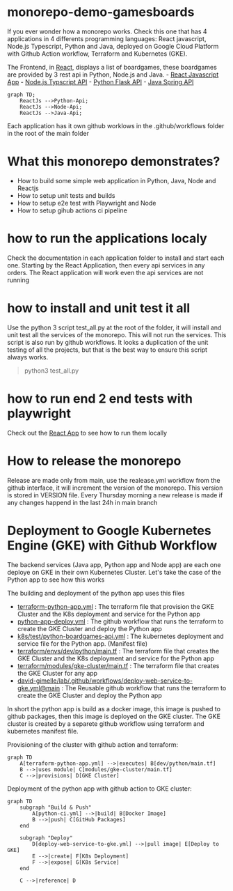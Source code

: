 # monorepo-demo-gamesboards
If you ever wonder how a monorepo works. Check this one that has 4 applications in 4 differents programming languages: React javascript, Node.js Typescript, Python and Java, deployed on Google Cloud Platform with Github Action workflow, Terraform and Kubernetes (GKE).

 The Frontend, in [React](./reactjs-boardgames/README.md), displays a list of boardgames, these boardgames are provided by 3 rest api in Python, Node.js and Java.
    - [React Javascript App](./reactjs-boardgames/README.md) 
    - [Node.js Typscript API](./nodejs-boardgames-api/README.md)
    - [Python Flask API](./python-boardgames-api/README.md) 
    - [Java Spring API](./java-boardgames-api/README.md) 

```mermaid
graph TD;
    ReactJs -->Python-Api;
    ReactJs -->Node-Api;
    ReactJs -->Java-Api;
```

Each application has it own github worklows in the .github/workflows folder in the root of the main folder

# What this monorepo demonstrates?
- How to build some simple web application in Python, Java, Node and Reactjs
- How to setup unit tests and builds
- How to setup e2e test with Playwright and Node
- How to setup gihub actions ci pipeline

# how to run the applications localy
Check the documentation in each application folder to install and start each one. Starting by the React Application, then every api services in any orders. The React application will work even the api services are not running

# how to install and unit test it all
Use the python 3 script test_all.py at the root of the folder, it will install and unit test all the services of the monorepo. This will not run the services. This script is also run by github workflows. It looks a duplication of the unit testing of all the projects, but that is the best way to ensure this script always works.

> python3 test_all.py

# how to run end 2 end tests with playwright
Check out the [React App](./reactjs-boardgames/README.md) to see how to run them locally

# How to release the monorepo
Release are made only from main, use the realease.yml workflow from the github interface, it will increment the version of the monorepo. This version is stored in VERSION file. 
Every Thursday morning a new release is made if any changes happend in the last 24h in main branch 

# Deployment to Google Kubernetes Engine (GKE) with Github Workflow
The backend services (Java app, Python app and Node app) are each one deploye on GKE in their own Kubernetes Cluster. Let's take the case of the Python app to see how this works

The building and deployment of the python app uses this files
- [terraform-python-app.yml](./.github/workflows/terraform-python-app.yml) : The terraform file that provision the GKE Cluster and the K8s deployment and service for the Python app
- [python-app-deploy.yml](./.github/workflows/python-app-deploy.yml) : The github workflow that runs the terraform to create the GKE Cluster and deploy the Python app
- [k8s/test/python-boardgames-api.yml](./k8s/test/python-boardgames-api.yml) : The kubernetes deployment and service file for the Python app. (Manifest file)  
- [terraform/envs/dev/python/main.tf](./terraform/envs/dev/python/main.tf) : The terraform file that creates the GKE Cluster and the K8s deployment and service for the Python app
- [terraform/modules/gke-cluster/main.tf](./terraform/modules/gke-cluster/main.tf) : The terraform file that creates the GKE Cluster for any app
- [david-gimelle/lab/.github/workflows/deploy-web-service-to-gke.yml@main](./david-gimelle/lab/.github/workflows/deploy-web-service-to-gke.yml@main) : The Reusable github workflow that runs the terraform to create the GKE Cluster and deploy the Python app

In short the python app is build as a docker image, this image is pushed to github packages, then this image is deployed on the GKE cluster. The GKE cluster is created by a separete github workflow using terraform and kubernetes manifest file.

Provisioning of the cluster with github action and terraform:
```mermaid
graph TD
    A[terraform-python-app.yml] -->|executes| B[dev/python/main.tf]
    B -->|uses module| C[modules/gke-cluster/main.tf]
    C -->|provisions| D[GKE Cluster]
```

Deployment of the python app with github action to GKE cluster:
```mermaid
graph TD
    subgraph "Build & Push"
        A[python-ci.yml] -->|build| B[Docker Image]
        B -->|push| C[GitHub Packages]
    end

    subgraph "Deploy"
        D[deploy-web-service-to-gke.yml] -->|pull image| E[Deploy to GKE]
        E -->|create| F[K8s Deployment]
        F -->|expose| G[K8s Service]
    end

    C -->|reference| D
  
```







